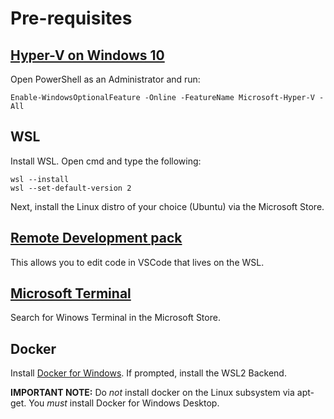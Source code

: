 # Pre-requisites

## [Hyper-V on Windows 10](https://docs.microsoft.com/en-us/virtualization/hyper-v-on-windows/quick-start/enable-hyper-v)

Open PowerShell as an Administrator and run:

```
Enable-WindowsOptionalFeature -Online -FeatureName Microsoft-Hyper-V -All
```

## WSL

Install WSL. Open cmd and type the following:

```
wsl --install
wsl --set-default-version 2
```

Next, install the Linux distro of your choice (Ubuntu) via the Microsoft Store.

## [Remote Development pack](https://marketplace.visualstudio.com/items?itemName=ms-vscode-remote.vscode-remote-extensionpack)

This allows you to edit code in VSCode that lives on the WSL.

## [Microsoft Terminal](https://github.com/microsoft/terminal)

Search for Winows Terminal in the Microsoft Store.

## Docker

Install [Docker for Windows](https://hub.docker.com/editions/community/docker-ce-desktop-windows/). If prompted, install the WSL2 Backend.

**IMPORTANT NOTE:** Do _not_ install docker on the Linux subsystem via apt-get. You _must_ install Docker for Windows Desktop.